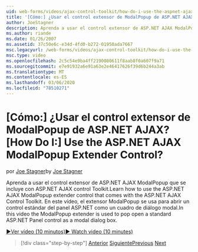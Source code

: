 ```yaml
---
uid: web-forms/videos/ajax-control-toolkit/how-do-i-use-the-aspnet-ajax-modalpopup-extender-control
title: '[Cómo:] ¿Usar el control extensor de ModalPopup de ASP.NET AJAX? | Microsoft Docs'
author: JoeStagner
description: Aprenda a usar el control extensor de ASP.NET AJAX ModalPopup que se incluye con ASP.NET AJAX control Toolkit. En este vídeo se usa el extensor de ModalPopup...
ms.author: riande
ms.date: 01/26/2007
ms.assetid: 37c50e6c-e34d-4fd0-b272-01950ada7667
msc.legacyurl: /web-forms/videos/ajax-control-toolkit/how-do-i-use-the-aspnet-ajax-modalpopup-extender-control
msc.type: video
ms.openlocfilehash: 2c5c54e9ba4ff2190080611f8aab8f0a607f9a71
ms.sourcegitcommit: e7e91932a6e91a63e2e46417626f39d6b244a3ab
ms.translationtype: MT
ms.contentlocale: es-ES
ms.lasthandoff: 03/06/2020
ms.locfileid: "78510271"
---
```

# <a name="how-do-i-use-the-aspnet-ajax-modalpopup-extender-control"></a><span data-ttu-id="91f0f-105">[Cómo:] ¿Usar el control extensor de ModalPopup de ASP.NET AJAX?</span><span class="sxs-lookup"><span data-stu-id="91f0f-105">[How Do I:] Use the ASP.NET AJAX ModalPopup Extender Control?</span></span>

<span data-ttu-id="91f0f-106">por [Joe Stagner](https://github.com/JoeStagner)</span><span class="sxs-lookup"><span data-stu-id="91f0f-106">by [Joe Stagner](https://github.com/JoeStagner)</span></span>

<span data-ttu-id="91f0f-107">Aprenda a usar el control extensor de ASP.NET AJAX ModalPopup que se incluye con ASP.NET AJAX control Toolkit.</span><span class="sxs-lookup"><span data-stu-id="91f0f-107">Learn how to use the ASP.NET AJAX ModalPopup extender control that comes with the ASP.NET AJAX Control Toolkit.</span></span> <span data-ttu-id="91f0f-108">En este vídeo, el extensor ModalPopup se usa para abrir un control estándar del panel ASP.NET como un cuadro de diálogo modal.</span><span class="sxs-lookup"><span data-stu-id="91f0f-108">In this video the ModalPopup extender is used to pop open a standard ASP.NET Panel control as a modal dialog box.</span></span>

[<span data-ttu-id="91f0f-109">&#9654;Ver vídeo (10 minutos)</span><span class="sxs-lookup"><span data-stu-id="91f0f-109">&#9654; Watch video (10 minutes)</span></span>](https://channel9.msdn.com/Blogs/ASP-NET-Site-Videos/how-do-i-use-the-aspnet-ajax-modalpopup-extender-control)

> [!div class="step-by-step"]
> <span data-ttu-id="91f0f-110">[Anterior](how-do-i-use-the-aspnet-ajax-popup-control-extender.md)
> [Siguiente](how-do-i-use-the-aspnet-ajax-alwaysvisible-control-extender.md)</span><span class="sxs-lookup"><span data-stu-id="91f0f-110">[Previous](how-do-i-use-the-aspnet-ajax-popup-control-extender.md)
[Next](how-do-i-use-the-aspnet-ajax-alwaysvisible-control-extender.md)</span></span>
